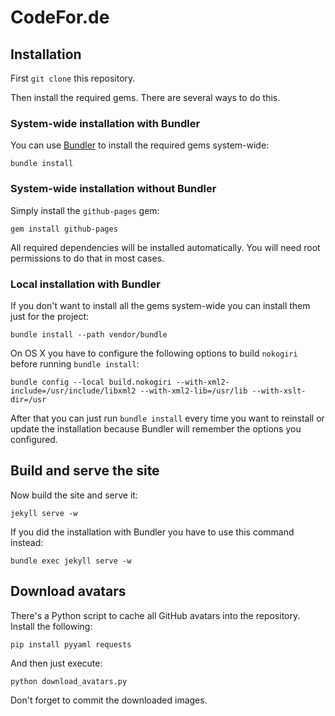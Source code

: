# CodeFor.de

## Installation

First `git clone` this repository.

Then install the required gems. There are several ways to do this.

### System-wide installation with Bundler

You can use [Bundler](http://bundler.io/) to install the required gems system-wide:

    bundle install

### System-wide installation without Bundler

Simply install the `github-pages` gem:

    gem install github-pages

All required dependencies will be installed automatically. You will need root permissions to do that in most cases.

### Local installation with Bundler

If you don't want to install all the gems system-wide you can install them just for the project:

    bundle install --path vendor/bundle

On OS X you have to configure the following options to build `nokogiri` before running `bundle install`:

    bundle config --local build.nokogiri --with-xml2-include=/usr/include/libxml2 --with-xml2-lib=/usr/lib --with-xslt-dir=/usr

After that you can just run `bundle install` every time you want to reinstall or update the installation because Bundler will remember the options you configured.

## Build and serve the site

Now build the site and serve it:

    jekyll serve -w

If you did the installation with Bundler you have to use this command instead:

    bundle exec jekyll serve -w

## Download avatars

There's a Python script to cache all GitHub avatars into the repository.
Install the following:

    pip install pyyaml requests

And then just execute:

    python download_avatars.py

Don't forget to commit the downloaded images.
